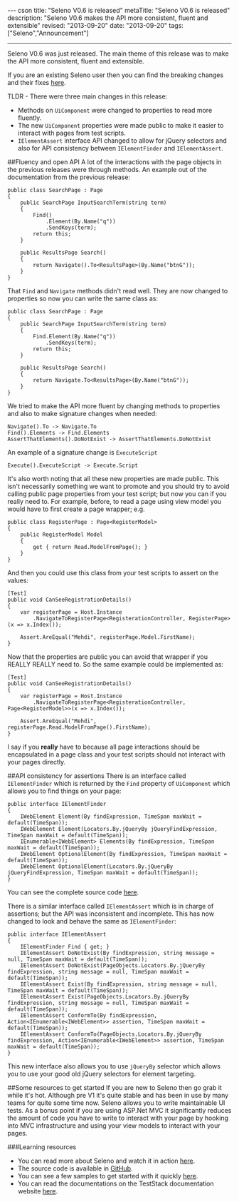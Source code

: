 --- cson
title: "Seleno V0.6 is released"
metaTitle: "Seleno V0.6 is released"
description: "Seleno V0.6 makes the API more consistent, fluent and extensible"
revised: "2013-09-20"
date: "2013-09-20"
tags: ["Seleno","Announcement"]

---
Seleno V0.6 was just released. The main theme of this release was to make the API more consistent, fluent and extensible. 

If you are an existing Seleno user then you can find the breaking changes and their fixes [here](https://github.com/TestStack/TestStack.Seleno/blob/master/BREAKING_CHANGES.md).

TLDR - There were three main changes in this release:

 - Methods on `UiComponent` were changed to properties to read more fluently.
 - The new `UiComponent` properties were made public to make it easier to interact with pages from test scripts.
 - `IElementAssert` interface API changed to allow for jQuery selectors and also for API consistency between `IElementFinder` and `IElementAssert`.

##Fluency and open API
A lot of the interactions with the page objects in the previous releases were through methods. An example out of the documentation from the previous release:

	public class SearchPage : Page
	{
	    public SearchPage InputSearchTerm(string term)
	    {
	        Find()
	            .Element(By.Name("q"))
	            .SendKeys(term);
	        return this;
	    }
	
	    public ResultsPage Search()
	    {
	        return Navigate().To<ResultsPage>(By.Name("btnG"));
	    }
	}

That `Find` and `Navigate` methods didn't read well. They are now changed to properties so now you can write the same class as:

	public class SearchPage : Page
	{
	    public SearchPage InputSearchTerm(string term)
	    {
	        Find.Element(By.Name("q"))
	            .SendKeys(term);
	        return this;
	    }
	
	    public ResultsPage Search()
	    {
	        return Navigate.To<ResultsPage>(By.Name("btnG"));
	    }
	}

We tried to make the API more fluent by changing methods to properties and also to make signature changes when needed:

    Navigate().To -> Navigate.To
    Find().Elements -> Find.Elements
    AssertThatElements().DoNotExist -> AssertThatElements.DoNotExist
    
An example of a signature change is `ExecuteScript` 

    Execute().ExecuteScript -> Execute.Script

It's also worth noting that all these new properties are made public. This isn't necessarily something we want to promote and you should try to avoid calling public page properties from your test script; but now you can if you really need to. For example, before, to read a page using view model you would have to first create a page wrapper; e.g.

    public class RegisterPage : Page<RegisterModel>
    {
        public RegisterModel Model
        {
            get { return Read.ModelFromPage(); }
        }
    }

And then you could use this class from your test scripts to assert on the values:

    [Test]
    public void CanSeeRegistrationDetails()
    {
	    var registerPage = Host.Instance
		    .NavigateToRegisterPage<RegisterationController, RegisterPage>(x => x.Index());
		    
		Assert.AreEqual("Mehdi", registerPage.Model.FirstName);   
    }
    
Now that the properties are public you can avoid that wrapper if you REALLY REALLY need to. So the same example could be implemented as:

    [Test]
    public void CanSeeRegistrationDetails()
    {
	    var registerPage = Host.Instance
		    .NavigateToRegisterPage<RegisterationController, Page<RegisterModel>>(x => x.Index());
		    
		Assert.AreEqual("Mehdi", registerPage.Read.ModelFromPage().FirstName);   
    }
    
I say if you **really** have to because all page interactions should be encapsulated in a page class and your test scripts should not interact with your pages directly. 

##API consistency for assertions
There is an interface called `IElementFinder` which is returned by the `Find` property of `UiComponent` which allows you to find things on your page:

    public interface IElementFinder
    {
        IWebElement Element(By findExpression, TimeSpan maxWait = default(TimeSpan));
        IWebElement Element(Locators.By.jQueryBy jQueryFindExpression, TimeSpan maxWait = default(TimeSpan));
        IEnumerable<IWebElement> Elements(By findExpression, TimeSpan maxWait = default(TimeSpan));
        IWebElement OptionalElement(By findExpression, TimeSpan maxWait = default(TimeSpan));
        IWebElement OptionalElement(Locators.By.jQueryBy jQueryFindExpression, TimeSpan maxWait = default(TimeSpan));
    }

You can see the complete source code [here](https://github.com/TestStack/TestStack.Seleno/blob/master/src/TestStack.Seleno/PageObjects/Actions/IElementFinder.cs). 

There is a similar interface called `IElementAssert` which is in charge of assertions; but the API was inconsistent and incomplete. This has now changed to look and behave the same as `IElementFinder`:

    public interface IElementAssert
    {
        IElementFinder Find { get; }
        IElementAssert DoNotExist(By findExpression, string message = null, TimeSpan maxWait = default(TimeSpan));
        IElementAssert DoNotExist(PageObjects.Locators.By.jQueryBy findExpression, string message = null, TimeSpan maxWait = default(TimeSpan));
        IElementAssert Exist(By findExpression, string message = null, TimeSpan maxWait = default(TimeSpan));
        IElementAssert Exist(PageObjects.Locators.By.jQueryBy findExpression, string message = null, TimeSpan maxWait = default(TimeSpan));
        IElementAssert ConformTo(By findExpression, Action<IEnumerable<IWebElement>> assertion, TimeSpan maxWait = default(TimeSpan));
        IElementAssert ConformTo(PageObjects.Locators.By.jQueryBy findExpression, Action<IEnumerable<IWebElement>> assertion, TimeSpan maxWait = default(TimeSpan));
	}
	
This new interface also allows you to use `jQueryBy` selector which allows you to use your good old jQuery selectors for element targeting. 

##Some resources to get started
If you are new to Seleno then go grab it while it's hot. Although pre V1 it's quite stable and has been in use by many teams for quite some time now. Seleno allows you to write maintainable UI tests. As a bonus point if you are using ASP.Net MVC it significantly reduces the amount of code you have to write to interact with your page by hooking into MVC infrastructure and using your view models to interact with your pages.

###Learning resources
 - You can read more about Seleno and watch it in action [here](/presentations/automated-ui-testing-done-right-at-dddsydney). 
 - The source code is available in [GitHub](https://github.com/TestStack/TestStack.Seleno). 
 - You can see a few samples to get started with it quickly [here](https://github.com/TestStack/TestStack.Seleno/tree/master/src/Samples). 
 - You can read the documentations on the TestStack documentation website [here](http://docs.teststack.net/seleno/index.html).


